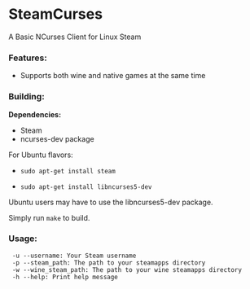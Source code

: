 # SteamCurses
A Basic NCurses Client for Linux Steam

### Features:
- Supports both wine and native games at the same time

### Building:
**Dependencies:**
* Steam
* ncurses-dev package


For Ubuntu flavors:
  * ```sudo apt-get install steam```

  * ```sudo apt-get install libncurses5-dev```

Ubuntu users may have to use the libncurses5-dev package.

Simply run ```make``` to build.

### Usage:
```
 -u --username: Your Steam username
 -p --steam_path: The path to your steamapps directory
 -w --wine_steam_path: The path to your wine steamapps directory
 -h --help: Print help message
```
